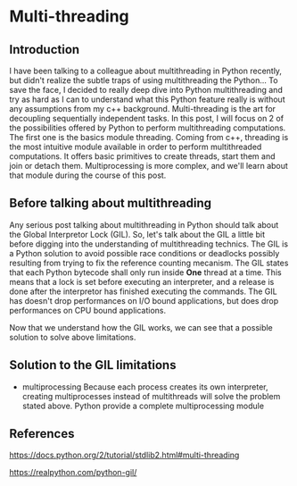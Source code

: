 # Multi-threading


## Introduction

I have been talking to a colleague about multithreading in Python recently, but didn't realize the subtle traps of using
multithreading the Python... To save the face, I decided to really deep dive into Python multithreading and 
try as hard as I can to understand what this Python feature really is without any assumptions from my c++ background.
Multi-threading is the art for decoupling sequentially independent tasks. In this post, I will focus on 2 of the possibilities
offered by Python to perform multithreading computations. The first one is the basics module threading.
Coming from c++, threading is the most intuitive module available in order to perform multithreaded computations.
It offers basic primitives to create threads, start them and join or detach them.
Multiprocessing is more complex, and we'll learn about that module during the course of this post.

## Before talking about multithreading

Any serious post talking about multithreading in Python should talk about the Global Interpretor Lock (GIL).
So, let's talk about the GIL a little bit before digging into the understanding of multithreading technics.
The GIL is a Python solution to avoid possible race conditions or deadlocks possibly resulting from trying to fix the reference counting mecanism.
The GIL states that each Python bytecode shall only run inside **One** thread at a time. This means that a lock is set before executing an interpreter, and a release is done after the interpretor has finished executing the commands.
The GIL has doesn't drop performances on I/O bound applications, but does drop performances on CPU bound applications.

Now that we understand how the GIL works, we can see that a possible solution to solve above limitations.

## Solution to the GIL limitations

- multiprocessing
  Because each process creates its own interpreter, creating multiprocesses instead of multithreads will solve the problem
  stated above.
  Python provide a complete multiprocessing module

## References 

https://docs.python.org/2/tutorial/stdlib2.html#multi-threading

https://realpython.com/python-gil/
